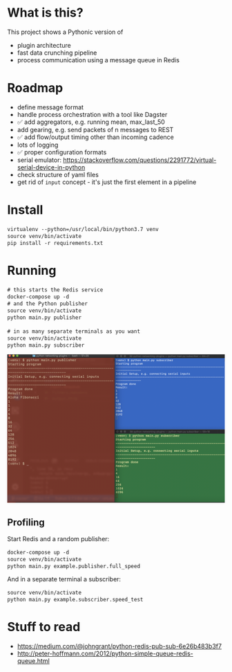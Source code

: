# What is this?

This project shows a Pythonic version of

- plugin architecture
- fast data crunching pipeline
- process communication using a message queue in Redis

# Roadmap

- define message format
- handle process orchestration with a tool like Dagster
- ✅ add aggregators, e.g. running mean, max_last_50
- add gearing, e.g. send packets of n messages to REST
- ✅ add flow/output timing other than incoming cadence
- lots of logging
- ✅ proper configuration formats
- serial emulator: https://stackoverflow.com/questions/2291772/virtual-serial-device-in-python
- check structure of yaml files
- get rid of `input` concept - it's just the first element in a pipeline

# Install

```
virtualenv --python=/usr/local/bin/python3.7 venv
source venv/bin/activate
pip install -r requirements.txt
```

# Running

```
# this starts the Redis service
docker-compose up -d
# and the Python publisher
source venv/bin/activate
python main.py publisher

# in as many separate terminals as you want
source venv/bin/activate
python main.py subscriber
```
![terminal](docs/queueing.png "Cool queuing example")


## Profiling


Start Redis and a random publisher:

```
docker-compose up -d
source venv/bin/activate
python main.py example.publisher.full_speed
```

And in a separate terminal a subscriber:

```
source venv/bin/activate
python main.py example.subscriber.speed_test
````

# Stuff to read

- https://medium.com/@johngrant/python-redis-pub-sub-6e26b483b3f7
- http://peter-hoffmann.com/2012/python-simple-queue-redis-queue.html